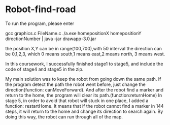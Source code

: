 # Robot-find-road
To run the program, please enter

gcc graphics.c FileName.c
./a.exe homepositionX homepositionY directionNumber | java -jar drawapp-3.0.jar

the position X,Y can be in range(100,700),with 50 interval
the direction can be 0,1,2,3, which 0 means south,1 means east,2 means north, 3 means west.


In this coursework, I successfully finished stage1 to stage5, and include the code of stage4 and stage5 in the zip.

My main solution was to keep the robot from going down the same path. If the program detect the path the robot went before, just change the direction(function: canMoveForward). And after the robot find a marker and return to the home, the program will clear its path.(function:returnHome)
In stage 5, in order to avoid that robot will stuck in one place, I added a function: restartHome. It means that if the robot cannot find a marker in 144 steps, it will return to the home and change its direction to search again. By doing this way, the robot can run through all of the map.
